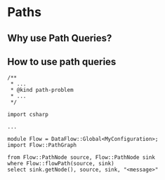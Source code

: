 # Paths

## Why use Path Queries? 


## How to use path queries
```
/**
 * ...
 * @kind path-problem
 * ...
 */

import csharp

...

module Flow = DataFlow::Global<MyConfiguration>;
import Flow::PathGraph

from Flow::PathNode source, Flow::PathNode sink
where Flow::flowPath(source, sink)
select sink.getNode(), source, sink, "<message>"
```